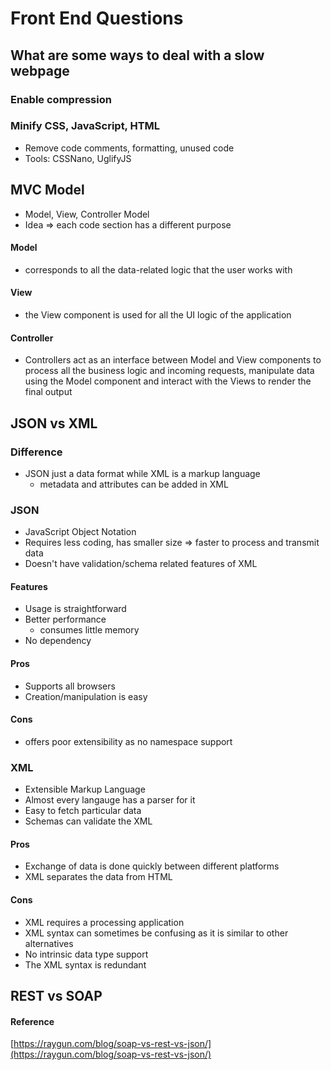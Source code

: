 # Front End Questions

## What are some ways to deal with a slow webpage

### Enable compression
  
### Minify CSS, JavaScript, HTML

* Remove code comments, formatting, unused code
* Tools: CSSNano, UglifyJS

## MVC Model
* Model, View, Controller Model
* Idea => each code section has a different purpose

#### Model
* corresponds to all the data-related logic that the user works with

#### View
* the View component is used for all the UI logic of the application

#### Controller
* Controllers act as an interface between Model and View components to process all the business logic and incoming requests, manipulate data using the Model component and interact with the Views to render the final output


## JSON vs XML

### Difference
* JSON just a data format while XML is a markup language
  *  metadata and attributes can be added in XML

### JSON
* JavaScript Object Notation
* Requires less coding, has smaller size => faster to process and transmit data
* Doesn't have validation/schema related features of XML

#### Features
* Usage is straightforward
* Better performance
  *  consumes little memory
* No dependency

#### Pros
* Supports all browsers
* Creation/manipulation is easy

#### Cons
* offers poor extensibility as no namespace support

### XML
* Extensible Markup Language
* Almost every langauge has a parser for it
* Easy to fetch particular data
* Schemas can validate the XML

#### Pros
* Exchange of data is done quickly between different platforms
* XML separates the data from HTML

#### Cons
* XML requires a processing application
* XML syntax can sometimes be confusing as it is similar to other alternatives
* No intrinsic data type support
* The XML syntax is redundant

## REST vs SOAP

#### Reference
[https://raygun.com/blog/soap-vs-rest-vs-json/](https://raygun.com/blog/soap-vs-rest-vs-json/)

